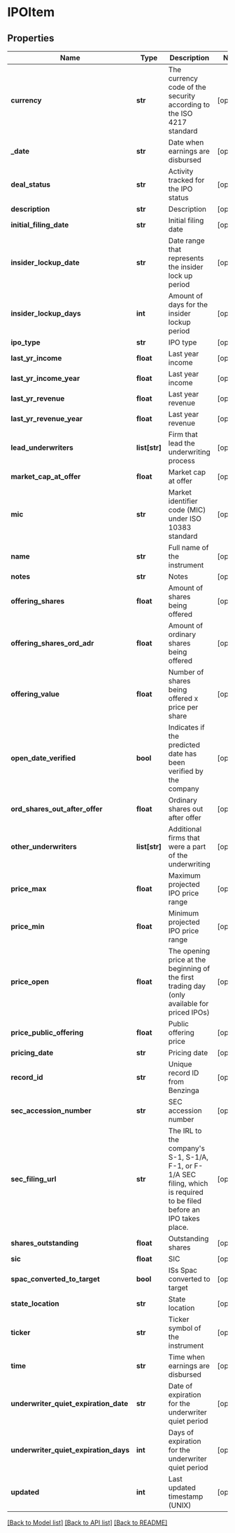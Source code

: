 # IPOItem

## Properties
Name | Type | Description | Notes
------------ | ------------- | ------------- | -------------
**currency** | **str** | The currency code of the security according to the ISO 4217 standard | [optional] 
**_date** | **str** | Date when earnings are disbursed | [optional] 
**deal_status** | **str** | Activity tracked for the IPO status | [optional] 
**description** | **str** | Description | [optional] 
**initial_filing_date** | **str** | Initial filing date | [optional] 
**insider_lockup_date** | **str** | Date range that represents the insider lock up period | [optional] 
**insider_lockup_days** | **int** | Amount of days for the insider lockup period | [optional] 
**ipo_type** | **str** | IPO type | [optional] 
**last_yr_income** | **float** | Last year income | [optional] 
**last_yr_income_year** | **float** | Last year income | [optional] 
**last_yr_revenue** | **float** | Last year revenue | [optional] 
**last_yr_revenue_year** | **float** | Last year revenue | [optional] 
**lead_underwriters** | **list[str]** | Firm that lead the underwriting process | [optional] 
**market_cap_at_offer** | **float** | Market cap at offer | [optional] 
**mic** | **str** | Market identifier code (MIC) under ISO 10383 standard | [optional] 
**name** | **str** | Full name of the instrument | [optional] 
**notes** | **str** | Notes | [optional] 
**offering_shares** | **float** | Amount of shares being offered | [optional] 
**offering_shares_ord_adr** | **float** | Amount of ordinary shares being offered | [optional] 
**offering_value** | **float** | Number of shares being offered x price per share | [optional] 
**open_date_verified** | **bool** | Indicates if the predicted date has been verified by the company | [optional] 
**ord_shares_out_after_offer** | **float** | Ordinary shares out after offer | [optional] 
**other_underwriters** | **list[str]** | Additional firms that were a part of the underwriting | [optional] 
**price_max** | **float** | Maximum projected IPO price range | [optional] 
**price_min** | **float** | Minimum  projected IPO price range | [optional] 
**price_open** | **float** | The opening price at the beginning of the first trading day (only available for priced IPOs) | [optional] 
**price_public_offering** | **float** | Public offering price | [optional] 
**pricing_date** | **str** | Pricing date | [optional] 
**record_id** | **str** | Unique record ID from Benzinga | [optional] 
**sec_accession_number** | **str** | SEC accession number | [optional] 
**sec_filing_url** | **str** | The IRL to the company&#x27;s S-1, S-1/A, F-1, or F-1/A SEC filing, which is required to be filed before an IPO takes place. | [optional] 
**shares_outstanding** | **float** | Outstanding shares | [optional] 
**sic** | **float** | SIC | [optional] 
**spac_converted_to_target** | **bool** | ISs Spac converted to target | [optional] 
**state_location** | **str** | State location | [optional] 
**ticker** | **str** | Ticker symbol of the instrument | [optional] 
**time** | **str** | Time when earnings are disbursed | [optional] 
**underwriter_quiet_expiration_date** | **str** | Date of expiration for the underwriter quiet period | [optional] 
**underwriter_quiet_expiration_days** | **int** | Days of expiration for the underwriter quiet period | [optional] 
**updated** | **int** | Last updated timestamp (UNIX) | [optional] 

[[Back to Model list]](../README.md#documentation-for-models) [[Back to API list]](../README.md#documentation-for-api-endpoints) [[Back to README]](../README.md)

